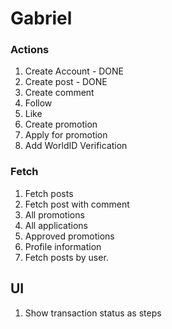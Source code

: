 # Gabriel

### Actions

1. Create Account - DONE
2. Create post - DONE
3. Create comment
4. Follow
5. Like
6. Create promotion
7. Apply for promotion
8. Add WorldID Verification

### Fetch

1. Fetch posts
2. Fetch post with comment
3. All promotions
4. All applications
5. Approved promotions
6. Profile information
7. Fetch posts by user.

## UI

1. Show transaction status as steps
